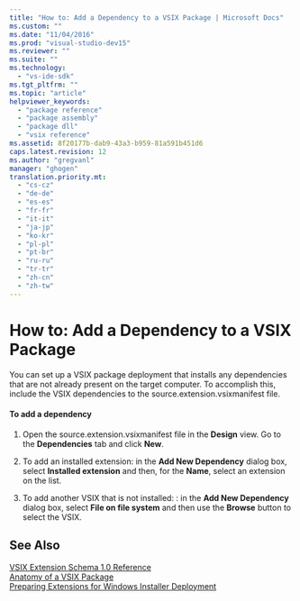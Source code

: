 ```yaml
---
title: "How to: Add a Dependency to a VSIX Package | Microsoft Docs"
ms.custom: ""
ms.date: "11/04/2016"
ms.prod: "visual-studio-dev15"
ms.reviewer: ""
ms.suite: ""
ms.technology: 
  - "vs-ide-sdk"
ms.tgt_pltfrm: ""
ms.topic: "article"
helpviewer_keywords: 
  - "package reference"
  - "package assembly"
  - "package dll"
  - "vsix reference"
ms.assetid: 8f20177b-dab9-43a3-b959-81a591b451d6
caps.latest.revision: 12
ms.author: "gregvanl"
manager: "ghogen"
translation.priority.mt: 
  - "cs-cz"
  - "de-de"
  - "es-es"
  - "fr-fr"
  - "it-it"
  - "ja-jp"
  - "ko-kr"
  - "pl-pl"
  - "pt-br"
  - "ru-ru"
  - "tr-tr"
  - "zh-cn"
  - "zh-tw"
---
```

# How to: Add a Dependency to a VSIX Package
You can set up a VSIX package deployment that installs any dependencies that are not already present on the target computer. To accomplish this, include the VSIX dependencies to the source.extension.vsixmanifest file.  
  
#### To add a dependency  
  
1.  Open the source.extension.vsixmanifest file in the **Design** view. Go to the **Dependencies** tab and click **New**.  
  
2.  To add an installed extension: in the **Add New Dependency** dialog box, select **Installed extension** and then, for the **Name**, select an extension on the list.  
  
3.  To add another VSIX that is not installed: : in the **Add New Dependency** dialog box, select **File on file system** and then use the **Browse** button to select the VSIX.  
  
## See Also  
 [VSIX Extension Schema 1.0 Reference](http://msdn.microsoft.com/en-us/76e410ec-b1fb-4652-ac98-4a4c52e09a2b)   
 [Anatomy of a VSIX Package](../extensibility/anatomy-of-a-vsix-package.md)   
 [Preparing Extensions for Windows Installer Deployment](../extensibility/preparing-extensions-for-windows-installer-deployment.md)